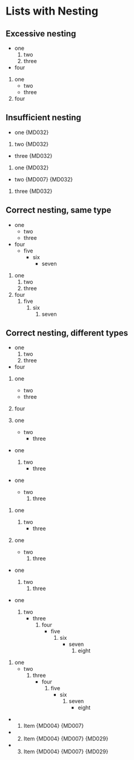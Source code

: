 # Lists with Nesting

## Excessive nesting

- one
   1. two
   1. three
- four

1. one
    - two
    - three
1. four

## Insufficient nesting

- one {MD032}
 1. two {MD032}
- three {MD032}

1. one {MD032}
  - two {MD007} {MD032}
1. three {MD032}

## Correct nesting, same type

- one
  - two
  - three
- four
  - five
    - six
      - seven

1. one
   1. two
   1. three
1. four
   1. five
      1. six
         1. seven

## Correct nesting, different types

- one
  1. two
  1. three
- four

1. one
   - two
   - three
1. four

1. one
   - two
     - three

- one
  1. two
     - three

- one
  - two
    1. three

1. one
   1. two
      - three

1. one
   - two
     1. three

- one
  1. two
     1. three

- one
  1. two
     - three
       1. four
          - five
            1. six
               - seven
                 1. eight

1. one
   - two
     1. three
        - four
          1. five
             - six
               1. seven
                  - eight

 * 1. Item {MD004} {MD007}
 * 2. Item {MD004} {MD007} {MD029}
 * 3. Item {MD004} {MD007} {MD029}
